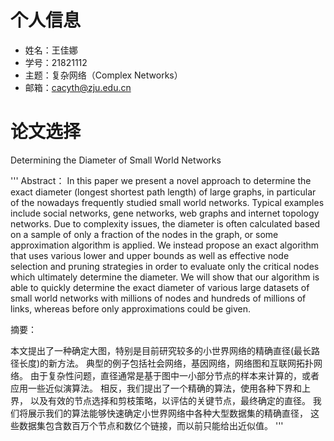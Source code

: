 
# 个人信息
- 姓名：王佳娜
- 学号：21821112
- 主题：复杂网络（Complex Networks）
- 邮箱：cacyth@zju.edu.cn

# 论文选择

Determining the Diameter of Small World Networks

'''
Abstract：
In this paper we present a novel approach to determine the exact diameter (longest shortest path length) of large graphs, 
in particular of the nowadays frequently studied small world networks. Typical examples include social networks, 
gene networks, web graphs and internet topology networks. Due to complexity issues, the diameter is often calculated
based on a sample of only a fraction of the nodes in the graph, or some approximation algorithm is applied. 
We instead propose an exact algorithm that uses various lower and upper bounds as well as effective node selection 
and pruning strategies in order to evaluate only the critical nodes which ultimately determine the diameter. 
We will show that our algorithm is able to quickly determine the exact diameter of various large datasets of 
small world networks with millions of nodes and hundreds of millions of links, whereas before only approximations 
could be given.

摘要：

本文提出了一种确定大图，特别是目前研究较多的小世界网络的精确直径(最长路径长度)的新方法。 典型的例子包括社会网络，基因网络，网络图和互联网拓扑网络。 
由于复杂性问题，直径通常是基于图中一小部分节点的样本来计算的，或者应用一些近似演算法。 相反，我们提出了一个精确的算法，使用各种下界和上界，
以及有效的节点选择和剪枝策略，以评估的关键节点，最终确定的直径。 我们将展示我们的算法能够快速确定小世界网络中各种大型数据集的精确直径，
这些数据集包含数百万个节点和数亿个链接，而以前只能给出近似值。
'''
